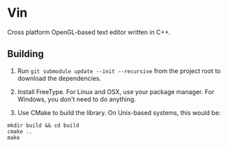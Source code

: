# Vin

Cross platform OpenGL-based text editor written in C++.

## Building

1. Run `git submodule update --init --recursive` from the project root to download the dependencies.

2. Install FreeType. For Linux and OSX, use your package manager. For Windows, you don't need to do anything.

3. Use CMake to build the library. On Unix-based systems, this would be:
```
mkdir build && cd build
cmake ..
make
```
